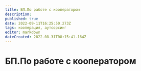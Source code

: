```yaml
---
title: БП.По работе с кооператором
description: 
published: true
date: 2022-09-11T16:25:50.273Z
tags: кооперация, аутсорсинг
editor: markdown
dateCreated: 2022-08-31T08:15:41.164Z
---
```


# БП.По работе с кооператором

